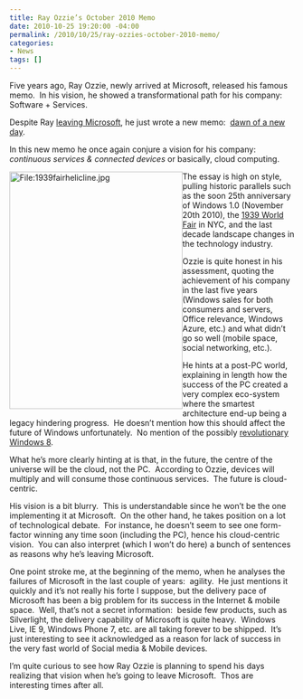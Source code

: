 ```yaml
---
title: Ray Ozzie’s October 2010 Memo
date: 2010-10-25 19:20:00 -04:00
permalink: /2010/10/25/ray-ozzies-october-2010-memo/
categories:
- News
tags: []
---
```

<p>Five years ago, Ray Ozzie, newly arrived at Microsoft, released his famous memo.&#160; In his vision, he showed a transformational path for his company:&#160; Software + Services.</p>  <p>Despite Ray <a href="http://vincentlauzon.wordpress.com/2010/10/19/the-end-the-chief-software-architect-title-microsoft/">leaving Microsoft</a>, he just wrote a new memo:&#160; <a href="http://ozzie.net/docs/dawn-of-a-new-day/">dawn of a new day</a>.</p>  <p>In this new memo he once again conjure a vision for his company:&#160; <em>continuous services &amp; connected devices</em> or basically, cloud computing.</p>  <p><a href="http://upload.wikimedia.org/wikipedia/commons/a/ab/1939fairhelicline.jpg"><img style="display:inline;margin-left:0;margin-right:0;" alt="File:1939fairhelicline.jpg" align="left" src="http://upload.wikimedia.org/wikipedia/commons/a/ab/1939fairhelicline.jpg" width="306" height="420" /></a>The essay is high on style, pulling historic parallels such as the soon 25th anniversary of Windows 1.0 (November 20th 2010), the <a href="http://en.wikipedia.org/wiki/1939_New_York_World%27s_Fair">1939 World Fair</a> in NYC, and the last decade landscape changes in the technology industry.</p>  <p>Ozzie is quite honest in his assessment, quoting the achievement of his company in the last five years (Windows sales for both consumers and servers, Office relevance, Windows Azure, etc.) and what didn’t go so well (mobile space, social networking, etc.).</p>  <p>He hints at a post-PC world, explaining in length how the success of the PC created a very complex eco-system where the smartest architecture end-up being a legacy hindering progress.&#160; He doesn’t mention how this should affect the future of Windows unfortunately.&#160; No mention of the possibly <a href="http://www.zdnet.com/blog/microsoft/microsoft-starts-sharing-windows-8-plans-with-pc-partners/6698?tag=mantle_skin;content">revolutionary Windows 8</a>.</p>  <p>What he’s more clearly hinting at is that, in the future, the centre of the universe will be the cloud, not the PC.&#160; According to Ozzie, devices will multiply and will consume those continuous services.&#160; The future is cloud-centric.</p>  <p>His vision is a bit blurry.&#160; This is understandable since he won’t be the one implementing it at Microsoft.&#160; On the other hand, he takes position on a lot of technological debate.&#160; For instance, he doesn’t seem to see one form-factor winning any time soon (including the PC), hence his cloud-centric vision.&#160; You can also interpret (which I won’t do here) a bunch of sentences as reasons why he’s leaving Microsoft.</p>  <p>One point stroke me, at the beginning of the memo, when he analyses the failures of Microsoft in the last couple of years:&#160; agility.&#160; He just mentions it quickly and it’s not really his forte I suppose, but the delivery pace of Microsoft has been a big problem for its success in the Internet &amp; mobile space.&#160; Well, that’s not a secret information:&#160; beside few products, such as Silverlight, the delivery capability of Microsoft is quite heavy.&#160; Windows Live, IE 9, Windows Phone 7, etc. are all taking forever to be shipped.&#160; It’s just interesting to see it acknowledged as a reason for lack of success in the very fast world of Social media &amp; Mobile devices.</p> I’m quite curious to see how Ray Ozzie is planning to spend his days realizing that vision when he’s going to leave Microsoft.&#160; Thos are interesting times after all.
